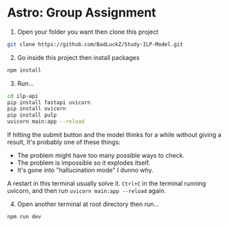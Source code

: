 # Astro: Group Assignment

1. Open your folder you want then clone this project

```sh
git clone https://github.com/BadLuckZ/Study-ILP-Model.git
```

2. Go inside this project then install packages

```sh
npm install
```

3. Run...

```sh
cd ilp-api
pip install fastapi uvicorn
pip install uvicorn
pip install pulp
uvicorn main:app --reload
```

If hitting the submit button and the model thinks for a while without giving a result, It's probably one of these things:

- The problem might have too many possible ways to check.
- The problem is impossible so it explodes itself.
- It's gone into "hallucination mode" I dunno why.

A restart in this terminal usually solve it. `Ctrl+C` in the terminal running uvicorn, and then run `uvicorn main:app --reload` again.

4. Open another terminal at root directory then run...

```sh
npm run dev
```
